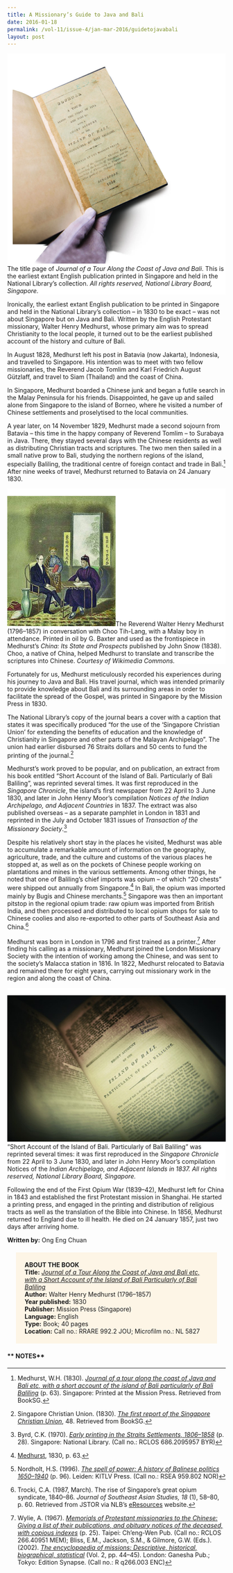 ```yaml
---
title: A Missionary’s Guide to Java and Bali
date: 2016-01-18
permalink: /vol-11/issue-4/jan-mar-2016/guidetojavabali
layout: post
---
```

<div style="background-color: white;"><br><img src="/images/vol-11-issue-4/guide-to-java-and-bali/01_javaandbali.jpg">The title page of <i>Journal of a Tour Along the Coast of Java and Bali</i>. This is the earliest extant English publication printed in Singapore and held in the National Library’s collection. <i>All rights reserved, National Library Board, Singapore.</i></div>

Ironically, the earliest extant English publication to be printed in Singapore and held in the National Library’s collection – in 1830 to be exact – was not about Singapore but on Java and Bali. Written by the English Protestant missionary, Walter Henry Medhurst, whose primary aim was to spread Christianity to the local people, it turned out to be the earliest published account of the history and culture of Bali.

In August 1828, Medhurst left his post in Batavia (now Jakarta), Indonesia, and travelled to Singapore. His intention was to meet with two fellow missionaries, the Reverend Jacob Tomlim and Karl Friedrich August Gützlaff, and travel to Siam (Thailand) and the coast of China.

In Singapore, Medhurst boarded a Chinese junk and began a futile search in the Malay Peninsula for his friends. Disappointed, he gave up and sailed alone from Singapore to the island of Borneo, where he visited a number of Chinese settlements and proselytised to the local communities.

A year later, on 14 November 1829, Medhurst made a second sojourn from Batavia – this time in the happy company of Reverend Tomlim – to Surabaya in Java. There, they stayed several days with the Chinese residents as well as distributing Christian tracts and scriptures. The two men then sailed in a small native prow to Bali, studying the northern regions of the island, especially Baliling, the traditional centre of foreign contact and trade in Bali.[^1] After nine weeks of travel, Medhurst returned to Batavia on 24 January 1830.

<div style="background-color: white;"><br><img src="/images/vol-11-issue-4/guide-to-java-and-bali/02_javaandbali.jpg">The Reverend Walter Henry Medhurst (1796–1857) in conversation with Choo Tih-Lang, with a Malay boy in attendance. Printed in oil by G. Baxter and used as the frontispiece in Medhurst’s <i>China: Its State and Prospects</i> published by John Snow (1838). Choo, a native of China, helped Medhurst to translate and transcribe the scriptures into Chinese. <i>Courtesy of Wikimedia Commons.</i></div>

Fortunately for us, Medhurst meticulously recorded his experiences during his journey to Java and Bali. His travel journal, which was intended primarily to provide knowledge about Bali and its surrounding areas in order to facilitate the spread of the Gospel, was printed in Singapore by the Mission Press in 1830.

The National Library’s copy of the journal bears a cover with a caption that states it was specifically produced “for the use of the ‘Singapore Christian Union’ for extending the benefits of education and the knowledge of Christianity in Singapore and other parts of the Malayan Archipelago”. The union had earlier disbursed 76 Straits dollars and 50 cents to fund the printing of the journal.[^2]

Medhurst’s work proved to be popular, and on publication, an extract from his book entitled “Short Account of the Island of Bali. Particularly of Bali Baliling”, was reprinted several times. It was first reproduced in the *Singapore Chronicle*, the island’s first newspaper from 22 April to 3 June 1830, and later in John Henry Moor’s compilation *Notices of the Indian Archipelago, and Adjacent Countries* in 1837. The extract was also published overseas – as a separate pamphlet in London in 1831 and reprinted in the July and October 1831 issues of *Transaction of the Missionary Society*.[^3]

Despite his relatively short stay in the places he visited, Medhurst was able to accumulate a remarkable amount of information on the geography, agriculture, trade, and the culture and customs of the various places he stopped at, as well as on the pockets of Chinese people working on plantations and mines in the various settlements. Among other things, he noted that one of Baliling’s chief imports was opium – of which “20 chests” were shipped out annually from Singapore.[^4] In Bali, the opium was imported mainly by Bugis and Chinese merchants.[^5] Singapore was then an important pitstop in the regional opium trade: raw opium was imported from British India, and then processed and distributed to local opium shops for sale to Chinese coolies and also re-exported to other parts of Southeast Asia and China.[^6]

Medhurst was born in London in 1796 and first trained as a printer.[^7] After finding his calling as a missionary, Medhurst joined the London Missionary Society with the intention of working among the Chinese, and was sent to the society’s Malacca station in 1816. In 1822, Medhurst relocated to Batavia and remained there for eight years, carrying out missionary work in the region and along the coast of China.

<div style="background-color: white;"><br><img src="/images/vol-11-issue-4/guide-to-java-and-bali/03_javaandbali.jpg">“Short Account of the Island of Bali. Particularly of Bali Baliling” was reprinted several times: it was first reproduced in the <i>Singapore Chronicle</i> from 22 April to 3 June 1830, and later in John Henry Moor’s compilation Notices of the <i>Indian Archipelago, and Adjacent Islands in 1837. All rights reserved, National Library Board, Singapore.</i></div>

Following the end of the First Opium War (1839–42), Medhurst left for China in 1843 and established the first Protestant mission in Shanghai. He started a printing press, and engaged in the printing and distribution of religious tracts as well as the translation of the Bible into Chinese. In 1856, Medhurst returned to England due to ill health. He died on 24 January 1857, just two days after arriving home.

**Written by:** Ong Eng Chuan

<div style="background-colour:#fdf5e6; padding:20px; margin: 20px; background: #fdf5e6;"><b>ABOUT THE BOOK</b>
<br>
<b>Title:</b> <i><a href="https://eresources.nlb.gov.sg/printheritage/detail/6f5dbed1-1dd2-411f-bac8-473b4c67e30b.aspx">Journal of a Tour Along the Coast of Java and Bali etc, with a Short Account of the Island of Bali Particularly of Bali Baliling</a></i>
<br>
	<b>Author:</b> Walter Henry Medhurst (1796–1857)
<br>
<b>Year published:</b> 1830
<br>
<b>Publisher:</b> Mission Press (Singapore)
<br>
<b>Language:</b> English
<br>
<b>Type:</b> Book; 40 pages
<br>
<b>Location:</b> Call no.: RRARE 992.2 JOU; Microfilm no.: NL 5827
</div>
	
#### **	NOTES**

[^1]:Medhurst, W.H. (1830). *[Journal of a tour along the coast of Java and Bali etc, with a short account of the island of Bali particularly of Bali Baliling](https://eresources.nlb.gov.sg/printheritage/detail/6f5dbed1-1dd2-411f-bac8-473b4c67e30b.aspx)* (p. 63). Singapore: Printed at the Mission Press. Retrieved from BookSG.

[^2]:Singapore Christian Union. (1830). *[The first report of the Singapore Christian Union](https://eresources.nlb.gov.sg/printheritage/detail/f6c7e4f9-05d1-4281-85c4-ad2bfbbaf28d.aspx)*, 48. Retrieved from BookSG.

[^3]:Byrd, C.K. (1970). *[Early printing in the Straits Settlements, 1806–1858](http://eservice.nlb.gov.sg/item_holding_s.aspx?bid=4081984)* (p. 28). Singapore: National Library. (Call no.: RCLOS 686.2095957 BYR)

[^4]:[Medhurst](https://eresources.nlb.gov.sg/printheritage/detail/6f5dbed1-1dd2-411f-bac8-473b4c67e30b.aspx), 1830, p. 63.

[^5]:Nordholt, H.S. (1996). *[The spell of power: A history of Balinese politics 1650–1940](http://eservice.nlb.gov.sg/item_holding_s.aspx?bid=8132398)* (p. 96). Leiden: KITLV Press. (Call no.: RSEA 959.802 NOR)

[^6]:Trocki, C.A. (1987, March). The rise of Singapore’s great opium syndicate, 1840–86. *Journal of Southeast Asian Studies, 18* (1), 58–80, p. 60. Retrieved from JSTOR via NLB’s [eResources](https://eresources.nlb.gov.sg/main/) website.

[^7]:Wylie, A. (1967). *[Memorials of Protestant missionaries to the Chinese: Giving a list of their publications, and obituary notices of the deceased, with copious indexes](http://eservice.nlb.gov.sg/item_holding_s.aspx?bid=5031695)* (p. 25). Taipei: Ch’eng-Wen Pub. (Call no.: RCLOS 266.40951 MEM); Bliss, E.M., Jackson, S.M., & Gilmore, G.W. (Eds.). (2002). *[The encyclopaedia of missions: Descriptive, historical, biographical, statistical](http://eservice.nlb.gov.sg/item_holding_s.aspx?bid=12280715)* (Vol. 2, pp. 44–45). London: Ganesha Pub.; Tokyo: Edition Synapse. (Call no.: R q266.003 ENC)